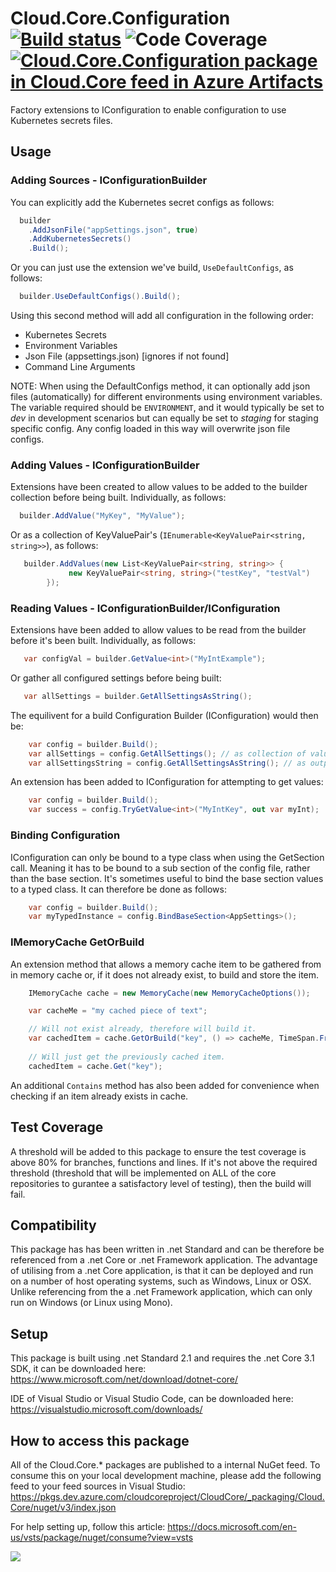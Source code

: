# **Cloud.Core.Configuration** [![Build status](https://dev.azure.com/cloudcoreproject/CloudCore/_apis/build/status/Cloud.Core/Cloud.Core.Testing_Package)](https://dev.azure.com/cloudcoreproject/CloudCore/_build/latest?definitionId=2) ![Code Coverage](https://cloud1core.blob.core.windows.net/codecoveragebadges/Cloud.Core.Configuration-LineCoverage.png) [![Cloud.Core.Configuration package in Cloud.Core feed in Azure Artifacts](https://feeds.dev.azure.com/cloudcoreproject/dfc5e3d0-a562-46fe-8070-7901ac8e64a0/_apis/public/Packaging/Feeds/8949198b-5c74-42af-9d30-e8c462acada6/Packages/4a4d803b-f864-4da1-8060-6af8efb0e3e6/Badge)](https://dev.azure.com/cloudcoreproject/CloudCore/_packaging?_a=package&feed=8949198b-5c74-42af-9d30-e8c462acada6&package=4a4d803b-f864-4da1-8060-6af8efb0e3e6&preferRelease=true) 

<div id="description">
Factory extensions to IConfiguration to enable configuration to use Kubernetes secrets files.  
</div>

## Usage

### Adding Sources - IConfigurationBuilder

You can explicitly add the Kubernetes secret configs as follows:

```csharp
  builder
    .AddJsonFile("appSettings.json", true)
    .AddKubernetesSecrets()
    .Build();
```

Or you can just use the extension we've build, `UseDefaultConfigs`, as follows:

```csharp
  builder.UseDefaultConfigs().Build();
```

Using this second method will add all configuration in the following order:

 - Kubernetes Secrets
 - Environment Variables
 - Json File (appsettings.json) [ignores if not found]
 - Command Line Arguments

NOTE: When using the DefaultConfigs method, it can optionally add json files (automatically) for different environments using environment variables.  The variable required
should be `ENVIRONMENT`, and it would typically be set to *dev* in development scenarios but can equally be set to *staging* for staging specific config.  Any config loaded
in this way will overwrite json file configs.

### Adding Values - IConfigurationBuilder

Extensions have been created to allow values to be added to the builder collection before being built.  Individually, as follows:

```csharp
  builder.AddValue("MyKey", "MyValue");
```

Or as a collection of KeyValuePair's (`IEnumerable<KeyValuePair<string, string>>`), as follows:

```csharp
   builder.AddValues(new List<KeyValuePair<string, string>> {
             new KeyValuePair<string, string>("testKey", "testVal")
        });
```

### Reading Values - IConfigurationBuilder/IConfiguration

Extensions have been added to allow values to be read from the builder before it's been built.  Individually, as follows:

```csharp
   var configVal = builder.GetValue<int>("MyIntExample");
```

Or gather all configured settings before being built:

```csharp
   var allSettings = builder.GetAllSettingsAsString();
```

The equilivent for a build Configuration Builder (IConfiguration) would then be:

```csharp
    var config = builder.Build();
	var allSettings = config.GetAllSettings(); // as collection of values
	var allSettingsString = config.GetAllSettingsAsString(); // as outputable string
```

An extension has been added to IConfiguration for attempting to get values:

```csharp
    var config = builder.Build();
	var success = config.TryGetValue<int>("MyIntKey", out var myInt);
```

### Binding Configuration

IConfiguration can only be bound to a type class when using the GetSection<T> call.  Meaning it has to be bound to a sub section of the config file, rather than the base section.  It's sometimes useful to bind the base section values to a typed class.  It can therefore be done as follows:

```csharp
    var config = builder.Build();
    var myTypedInstance = config.BindBaseSection<AppSettings>();
```

### IMemoryCache GetOrBuild

An extension method that allows a memory cache item to be gathered from in memory cache or, if it does not already exist, to build and store the item.

```csharp
    IMemoryCache cache = new MemoryCache(new MemoryCacheOptions());

    var cacheMe = "my cached piece of text";

    // Will not exist already, therefore will build it.
    var cachedItem = cache.GetOrBuild("key", () => cacheMe, TimeSpan.FromMinutes(30));
	
	// Will just get the previously cached item.
	cachedItem = cache.Get("key");
```

An additional `Contains` method has also been added for convenience when checking if an item already exists in cache.

## Test Coverage
A threshold will be added to this package to ensure the test coverage is above 80% for branches, functions and lines.  If it's not above the required threshold 
(threshold that will be implemented on ALL of the core repositories to gurantee a satisfactory level of testing), then the build will fail.

## Compatibility
This package has has been written in .net Standard and can be therefore be referenced from a .net Core or .net Framework application. The advantage of utilising from a .net Core application, 
is that it can be deployed and run on a number of host operating systems, such as Windows, Linux or OSX.  Unlike referencing from the a .net Framework application, which can only run on 
Windows (or Linux using Mono).
 
## Setup
This package is built using .net Standard 2.1 and requires the .net Core 3.1 SDK, it can be downloaded here: 
https://www.microsoft.com/net/download/dotnet-core/

IDE of Visual Studio or Visual Studio Code, can be downloaded here:
https://visualstudio.microsoft.com/downloads/

## How to access this package
All of the Cloud.Core.* packages are published to a internal NuGet feed.  To consume this on your local development machine, please add the following feed to your feed sources in Visual Studio:
https://pkgs.dev.azure.com/cloudcoreproject/CloudCore/_packaging/Cloud.Core/nuget/v3/index.json
 
For help setting up, follow this article: https://docs.microsoft.com/en-us/vsts/package/nuget/consume?view=vsts


<img src="https://cloud1core.blob.core.windows.net/icons/cloud_core_small.PNG" />
